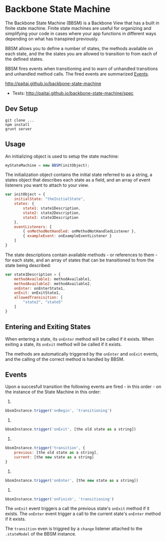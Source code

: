 # Backbone State Machine

The Backbone State Machine (BBSM) is a Backbone View that has a built in finite state machine.
Finite state machines are useful for organizing and simplifying your code in cases where
your app functions in different ways depending on what has transpired previously.

BBSM allows you to define a number of states, the methods available on each state, and the
the states you are allowed to transition to from each of the defined states.

BBSM fires events when transitioning and to warn of unhandled transitions and unhandled
method calls. The fired events are summarized [Events](#events).

http://pajtai.github.io/backbone-state-machine

* Tests:
http://pajtai.github.io/backbone-state-machine/spec

## Dev Setup

```
git clone ...
npm install
grunt server
```

## Usage

An initializing object is used to setup the state machine:

```javascript
myStateMachine = new BBSM(initObject);
```

The initialization object contains the initial state referred to as a string, a states object
that describes each state as a field, and an array of event listeners you want to attach to your view.

```javascript
var initObject = {
    initialState: "theInitialState",
    states: {
        state1: state1Description,
        state2: state2Description,
        state3: state3Description
    },
    eventListeners: [
        { onMethodNotHandled: onMethodNotHandledListener },
        { exampleEvent: onExampleEventListener }
    ]
}
```

The state descriptions contain available methods - or references to them -
for each state, and an array of states that can be transitioned to from the state being
described:

```javascript
var state1Description = {
    methodAvailable1: methodAvailable1,
    methodAvailable2: methodAvailable2,
    onEnter: onEnterState1,
    onExit: onExitState1,
    allowedTransisition: [
        "state2", "state5"
    ]
}
```

## Entering and Exiting States

When entering a state, its `onEnter` method will be called if it exists. When exiting a
state, its `onExit` method will be called if it exists.

The methods are automatically triggered by the `onEnter` and `onExit` events, and the
calling of the correct method is handled by BBSM.

## Events

Upon a succesfull transition the following events are fired - in this order - on the instance of the State
Machine in this order:

1.
```javascript
bbsmInstance.trigger('onBegin', 'transitioning')
```
1.
```javascript
bbsmInstance.trigger('onExit', [the old state as a string])
```
1.
```javascript
bbsmInstance.trigger('transition', {
    previous: [the old state as a string],
    current: [the new state as a string]
}
```
1.
```javascript
bbsmInstance.trigger('onEnter', [the new state as a string])
```
1.
```javascript
bbsmInstance.trigger('onFinish', 'transitioning')
```

The `onExit` event triggers a call the previous state's `onExit` method if it
exists. The `onEnter` event trigger a call to the current state's `onEnter` method if
it exists.

The `transition` even is triggred by a `change` listener attached to the `.stateModel`
of the BBSM instance.

